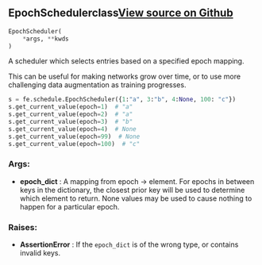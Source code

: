 ## EpochScheduler<span class="tag">class</span><a class="sourcelink" href=https://github.com/fastestimator/fastestimator/blob/r1.1/fastestimator/schedule/schedule.py/#L85-L145>View source on Github</a>
```python
EpochScheduler(
	*args, **kwds
)
```
A scheduler which selects entries based on a specified epoch mapping.

This can be useful for making networks grow over time, or to use more challenging data augmentation as training
progresses.

```python
s = fe.schedule.EpochScheduler({1:"a", 3:"b", 4:None, 100: "c"})
s.get_current_value(epoch=1)  # "a"
s.get_current_value(epoch=2)  # "a"
s.get_current_value(epoch=3)  # "b"
s.get_current_value(epoch=4)  # None
s.get_current_value(epoch=99)  # None
s.get_current_value(epoch=100)  # "c"
```


<h3>Args:</h3>

* **epoch_dict** :  A mapping from epoch -> element. For epochs in between keys in the dictionary, the closest prior key        will be used to determine which element to return. None values may be used to cause nothing to happen for a        particular epoch.

<h3>Raises:</h3>

* **AssertionError** :  If the `epoch_dict` is of the wrong type, or contains invalid keys.



